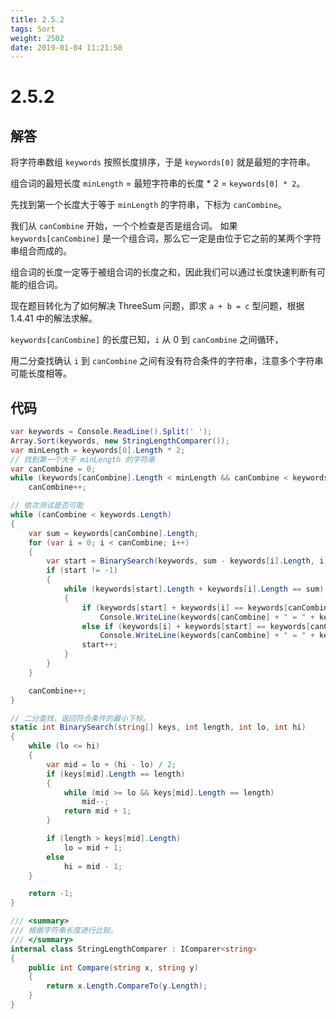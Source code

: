 ```yaml
---
title: 2.5.2
tags: Sort
weight: 2502
date: 2019-01-04 11:21:50
---
```


# 2.5.2


## 解答

将字符串数组 `keywords` 按照长度排序，于是 `keywords[0]` 就是最短的字符串。

组合词的最短长度 `minLength` = 最短字符串的长度 * 2 = `keywords[0] * 2`。

先找到第一个长度大于等于 `minLength` 的字符串，下标为 `canCombine`。

我们从 `canCombine` 开始，一个个检查是否是组合词。
如果 `keywords[canCombine]` 是一个组合词，那么它一定是由位于它之前的某两个字符串组合而成的。

组合词的长度一定等于被组合词的长度之和，因此我们可以通过长度快速判断有可能的组合词。

现在题目转化为了如何解决 ThreeSum 问题，即求 `a + b = c` 型问题，根据 1.4.41 中的解法求解。

`keywords[canCombine]` 的长度已知，`i` 从 0 到 `canCombine` 之间循环，

用二分查找确认 `i` 到 `canCombine` 之间有没有符合条件的字符串，注意多个字符串可能长度相等。

## 代码

```csharp
var keywords = Console.ReadLine().Split(' ');
Array.Sort(keywords, new StringLengthComparer());
var minLength = keywords[0].Length * 2;
// 找到第一个大于 minLength 的字符串
var canCombine = 0;
while (keywords[canCombine].Length < minLength && canCombine < keywords.Length)
    canCombine++;

// 依次测试是否可能
while (canCombine < keywords.Length)
{
    var sum = keywords[canCombine].Length;
    for (var i = 0; i < canCombine; i++)
    {
        var start = BinarySearch(keywords, sum - keywords[i].Length, i, canCombine);
        if (start != -1)
        {
            while (keywords[start].Length + keywords[i].Length == sum)
            {
                if (keywords[start] + keywords[i] == keywords[canCombine])
                    Console.WriteLine(keywords[canCombine] + " = " + keywords[start] + " + " + keywords[i]);
                else if (keywords[i] + keywords[start] == keywords[canCombine])
                    Console.WriteLine(keywords[canCombine] + " = " + keywords[i] + " + " + keywords[start]);
                start++;
            }
        }
    }

    canCombine++;
}

// 二分查找，返回符合条件的最小下标。
static int BinarySearch(string[] keys, int length, int lo, int hi)
{
    while (lo <= hi)
    {
        var mid = lo + (hi - lo) / 2;
        if (keys[mid].Length == length)
        {
            while (mid >= lo && keys[mid].Length == length)
                mid--;
            return mid + 1;
        }

        if (length > keys[mid].Length)
            lo = mid + 1;
        else
            hi = mid - 1;
    }

    return -1;
}

/// <summary>
/// 根据字符串长度进行比较。
/// </summary>
internal class StringLengthComparer : IComparer<string>
{
    public int Compare(string x, string y)
    {
        return x.Length.CompareTo(y.Length);
    }
}
```
